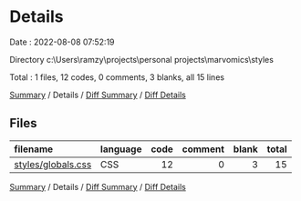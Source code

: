 # Details

Date : 2022-08-08 07:52:19

Directory c:\\Users\\ramzy\\projects\\personal projects\\marvomics\\styles

Total : 1 files,  12 codes, 0 comments, 3 blanks, all 15 lines

[Summary](results.md) / Details / [Diff Summary](diff.md) / [Diff Details](diff-details.md)

## Files
| filename | language | code | comment | blank | total |
| :--- | :--- | ---: | ---: | ---: | ---: |
| [styles/globals.css](/styles/globals.css) | CSS | 12 | 0 | 3 | 15 |

[Summary](results.md) / Details / [Diff Summary](diff.md) / [Diff Details](diff-details.md)